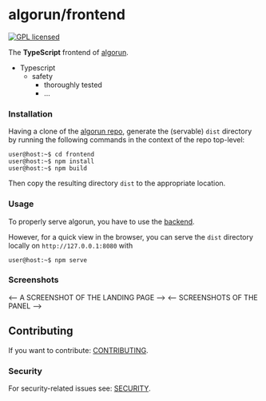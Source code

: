 # algorun/frontend

[![GPL licensed][license-badge]][license-url]

[license-badge]: https://img.shields.io/badge/license-GPL-blue.svg
[license-url]: ./package.json

The **TypeScript** frontend of [algorun](https://github.com/shtsoft/algorun).

- Typescript
  * safety
    + thoroughly tested
    + ...

### Installation

Having a clone of the [algorun repo](https://github.com/shtsoft/algorun), generate the (servable) `dist` directory by running the following commands in the context of the repo top-level:

```console
user@host:~$ cd frontend
user@host:~$ npm install
user@host:~$ npm build
```

Then copy the resulting directory `dist` to the appropriate location.

### Usage

To properly serve algorun, you have to use the [backend](../backend).

However, for a quick view in the browser, you can serve the `dist` directory locally on `http://127.0.0.1:8080` with

```console
user@host:~$ npm serve
```

### Screenshots

<-- A SCREENSHOT OF THE LANDING PAGE -->
<-- SCREENSHOTS OF THE PANEL -->

## Contributing

If you want to contribute: [CONTRIBUTING](CONTRIBUTING.md).

### Security

For security-related issues see: [SECURITY](../SECURITY.md).

